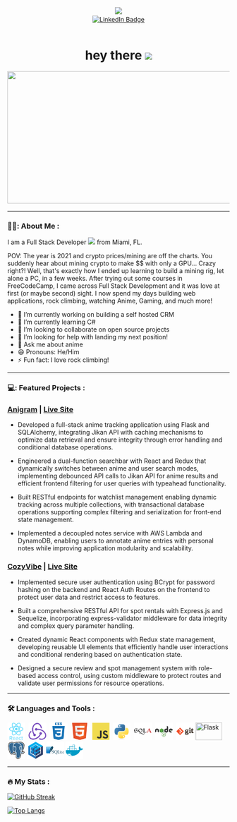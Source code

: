 

<div id="header" align="center">
  <img src="https://media0.giphy.com/media/v1.Y2lkPTc5MGI3NjExMWRyem1kdTk5NDhrYzczd3Brb2FiOHU0MTR6OG93Z2xvcHVtanJoayZlcD12MV9pbnRlcm5hbF9naWZfYnlfaWQmY3Q9Zw/OLPQ6z2hlHmwFc4Hso/giphy.gif" width="100"/>
</div>


<div id="badges" align="center">
 <a target="_blank" href="https://www.linkedin.com/in/brian-rodriguez-martinez-ba1683190/"> <img src="https://img.shields.io/badge/LinkedIn-blue?style=for-the-badge&logo=linkedin&logoColor=white" alt="LinkedIn Badge"/></a>
<!--   <img src="https://img.shields.io/badge/Twitter-blue?style=for-the-badge&logo=twitter&logoColor=white" alt="Twitter Badge"/> -->
</div>

<div align="center">
<img  src="https://komarev.com/ghpvc/?username=yokozuna753&style=flat-square&color=blue" alt=""/>
</div>


<div align="center">
<h1>
  hey there
  <img src="https://media.giphy.com/media/hvRJCLFzcasrR4ia7z/giphy.gif" width="30px"/>
</h1>
</div>


<div align="center">
  <img src="https://media.giphy.com/media/dWesBcTLavkZuG35MI/giphy.gif" width="600" height="300"/>
</div>

---

### 👨‍💻: About Me :

I am a Full Stack Developer <img src="https://media.giphy.com/media/WUlplcMpOCEmTGBtBW/giphy.gif" width="30"> from Miami, FL.

POV: The year is 2021 and crypto prices/mining are off the charts. You suddenly hear about mining crypto to make $$ with only a GPU... Crazy right?! Well, that's exactly how I ended up learning to build a mining rig, let alone a PC, in a few weeks. After trying out some courses in FreeCodeCamp, I came across Full Stack Development and it was love at first (or maybe second) sight. I now spend my days building web applications, rock climbing, watching Anime, Gaming, and much more!	



- 🔭 I’m currently working on building a self hosted CRM
- 🌱 I’m currently learning C#
- 👯 I’m looking to collaborate on open source projects
- 🤔 I’m looking for help with landing my next position!
- 💬 Ask me about anime
- 😄 Pronouns: He/Him
- ⚡ Fun fact: I love rock climbing!

---

### 💻: Featured Projects :

### [Anigram](https://github.com/yokozuna753/Anigram) | [Live Site](https://anigram-171y.onrender.com)
* Developed a full-stack anime tracking application using Flask and SQLAlchemy, integrating Jikan API with caching mechanisms to optimize data 
  retrieval and ensure integrity through error 
  handling and conditional database operations.
  
* Engineered a dual-function searchbar with React and Redux that dynamically switches between anime and user search modes, implementing debounced API calls to Jikan API for anime results and efficient frontend filtering for user queries with typeahead functionality.
  
* Built RESTful endpoints for watchlist management enabling dynamic tracking across multiple collections, with transactional database operations 
  supporting complex filtering and serialization 
  for front-end state management.
  
* Implemented a decoupled notes service with AWS Lambda and DynamoDB, enabling users to annotate anime entries with personal notes while improving application modularity and scalability.

### [CozyVibe](https://github.com/yokozuna753/CozyVibe) | [Live Site](https://first-project-deployed.onrender.com)
* Implemented secure user authentication using BCrypt for password hashing on the backend and React Auth Routes on the frontend to protect user data 
  and restrict access to features.
  
* Built a comprehensive RESTful API for spot rentals with Express.js and Sequelize, incorporating express-validator middleware for data integrity and 
  complex query parameter handling.
  
* Created dynamic React components with Redux state management, developing reusable UI elements that efficiently handle user interactions and 
  conditional rendering based on authentication state.
  
* Designed a secure review and spot management system with role-based access control, using custom middleware to protect routes and validate user 
  permissions for resource operations.


---

### :hammer_and_wrench: Languages and Tools :

<div>
  <img src="https://github.com/devicons/devicon/blob/master/icons/react/react-original-wordmark.svg" title="React" alt="React" width="40" height="40"/>&nbsp;
  <img src="https://github.com/devicons/devicon/blob/master/icons/redux/redux-original.svg" title="Redux" alt="Redux " width="40" height="40"/>&nbsp;
  <img src="https://github.com/devicons/devicon/blob/master/icons/css3/css3-plain-wordmark.svg"  title="CSS3" alt="CSS" width="40" height="40"/>&nbsp;
  <img src="https://github.com/devicons/devicon/blob/master/icons/html5/html5-original.svg" title="HTML5" alt="HTML" width="40" height="40"/>&nbsp;
  <img src="https://github.com/devicons/devicon/blob/master/icons/javascript/javascript-original.svg" title="JavaScript" alt="JavaScript" width="40" height="40"/>&nbsp;
  <img src="https://github.com/devicons/devicon/blob/master/icons/python/python-original.svg" title="Python" alt="Python" width="40" height="40"/>&nbsp;
  <img src="https://github.com/devicons/devicon/blob/master/icons/sqlalchemy/sqlalchemy-original.svg" title="SQLAlchemy"  alt="SQLAlchemy" width="40" height="40"/>&nbsp;
  <img src="https://github.com/devicons/devicon/blob/master/icons/nodejs/nodejs-original-wordmark.svg" title="NodeJS" alt="NodeJS" width="40" height="40"/>&nbsp;
<!--   <img src="https://github.com/devicons/devicon/blob/master/icons/amazonwebservices/amazonwebservices-plain-wordmark.svg" title="AWS" alt="AWS" width="40" height="40"/>&nbsp; -->
  <img src="https://github.com/devicons/devicon/blob/master/icons/git/git-original-wordmark.svg" title="Git" **alt="Git" width="40" height="40"/>
  <img src="https://camo.githubusercontent.com/eb3ec0757a5960cad27d847a41632df5a69d9cb695bf19dc4be1ad7e60334a2a/68747470733a2f2f696d672e736869656c64732e696f2f62616467652f2d466c61736b2d3030303030303f7374796c653d666c61742d737175617265266c6f676f3d666c61736b266c6f676f436f6c6f723d7768697465" title="Flask" **alt="Flask" width="60" height="40"/>
  <img src="https://github.com/devicons/devicon/blob/master/icons/postgresql/postgresql-original.svg" title="PostgreSQL" **alt="postgresql" width="40" height="40"/>
  <img src="https://github.com/devicons/devicon/blob/master/icons/sequelize/sequelize-original.svg" title="Sequelize" **alt="Sequelize" width="40" height="40"/>
  <img src="https://github.com/devicons/devicon/blob/master/icons/sqlite/sqlite-original-wordmark.svg" title="SQLite" **alt="SQLite" width="40" height="40"/>
  <img src="https://github.com/devicons/devicon/blob/master/icons/docker/docker-plain.svg" title="Docker" **alt="Docker" width="40" height="40"/>
</div>

---

### :fire: My Stats :

[![GitHub Streak](https://github-readme-streak-stats.herokuapp.com?user=yokozuna753&theme=dark)](https://git.io/streak-stats)

[![Top Langs](https://github-readme-stats.vercel.app/api/top-langs/?username=yokozuna753&layout=compact&theme=vision-friendly-dark)](https://github.com/anuraghazra/github-readme-stats)

